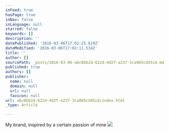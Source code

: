 ```yaml
---
inFeed: true
hasPage: true
inNav: false
inLanguage: null
starred: false
keywords: []
description: ''
datePublished: '2016-03-06T17:02:25.619Z'
dateModified: '2016-03-06T17:02:11.534Z'
title: ''
author: []
sourcePath: _posts/2016-03-06-a6c0bb2d-622d-4d2f-a237-3ca965cd45cd.md
published: true
authors: []
publisher:
  name: null
  domain: null
  url: null
  favicon: null
url: a6c0bb2d-622d-4d2f-a237-3ca965cd45cd/index.html
_type: Article

---
```

My brand, inspired by a certain passion of mine
![](https://the-grid-user-content.s3-us-west-2.amazonaws.com/89e169dc-983d-449b-8caa-69de5e088b6d.jpg)